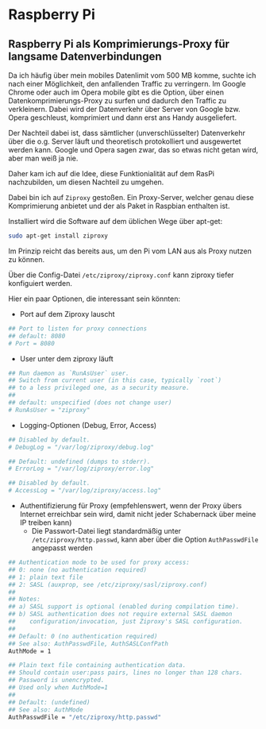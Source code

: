 # Raspberry Pi

## Raspberry Pi als Komprimierungs-Proxy für langsame Datenverbindungen

Da ich häufig über mein mobiles Datenlimit vom 500 MB komme, suchte ich nach einer Möglichkeit, den anfallenden Traffic zu verringern. 
Im Google Chrome oder auch im Opera mobile gibt es die Option, über einen Datenkomprimierungs-Proxy zu surfen und dadurch den Traffic 
zu verkleinern. Dabei wird der Datenverkehr über Server von Google bzw. Opera geschleust, komprimiert und dann erst ans Handy ausgeliefert.

Der Nachteil dabei ist, dass sämtlicher (unverschlüsselter) Datenverkehr über die o.g. Server läuft und theoretisch protokolliert und ausgewertet
werden kann. Google und Opera sagen zwar, das so etwas nicht getan wird, aber man weiß ja nie.

Daher kam ich auf die Idee, diese Funktionialität auf dem RasPi nachzubilden, um diesen Nachteil zu umgehen.

Dabei bin ich auf ``Ziproxy`` gestoßen. Ein Proxy-Server, welcher genau diese Komprimierung anbietet und der als Paket in Raspbian enthalten ist.

Installiert wird die Software auf dem üblichen Wege über apt-get:

```bash
sudo apt-get install ziproxy
```

Im Prinzip reicht das bereits aus, um den Pi vom LAN aus als Proxy nutzen zu können.

Über die Config-Datei ``/etc/ziproxy/ziproxy.conf`` kann ziproxy tiefer konfiguiert werden. 

Hier ein paar Optionen, die interessant sein könnten:

- Port auf dem Ziproxy lauscht

```bash
## Port to listen for proxy connections
## default: 8080
# Port = 8080
```

- User unter dem ziproxy läuft

```bash
## Run daemon as `RunAsUser` user.
## Switch from current user (in this case, typically `root`)
## to a less privileged one, as a security measure.
##
## default: unspecified (does not change user)
# RunAsUser = "ziproxy"
```

- Logging-Optionen (Debug, Error, Access)

```bash
## Disabled by default.
# DebugLog = "/var/log/ziproxy/debug.log"

## Default: undefined (dumps to stderr).
# ErrorLog = "/var/log/ziproxy/error.log"

## Disabled by default.
# AccessLog = "/var/log/ziproxy/access.log"
```

- Authentifizierung für Proxy (empfehlenswert, wenn der Proxy übers Internet erreichbar sein wird, damit nicht jeder Schabernack über meine IP treiben kann)
  - Die Passwort-Datei liegt standardmäßig unter ``/etc/ziproxy/http.passwd``, kann aber über die Option ``AuthPasswdFile`` angepasst werden

```bash
## Authentication mode to be used for proxy access:
## 0: none (no authentication required)
## 1: plain text file
## 2: SASL (auxprop, see /etc/ziproxy/sasl/ziproxy.conf)
##
## Notes:
## a) SASL support is optional (enabled during compilation time).
## b) SASL authentication does not require external SASL daemon
##    configuration/invocation, just Ziproxy's SASL configuration.
##
## Default: 0 (no authentication required)
## See also: AuthPasswdFile, AuthSASLConfPath
AuthMode = 1

## Plain text file containing authentication data.
## Should contain user:pass pairs, lines no longer than 128 chars.
## Password is unencrypted.
## Used only when AuthMode=1
##
## Default: (undefined)
## See also: AuthMode
AuthPasswdFile = "/etc/ziproxy/http.passwd"
```

